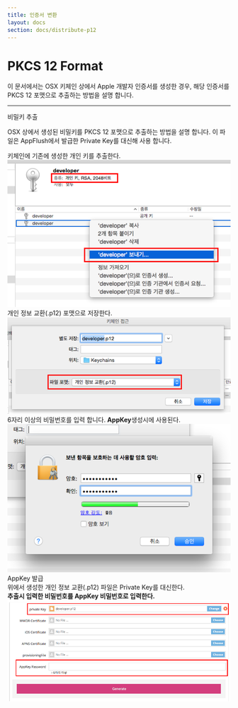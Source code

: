 ```yaml
---
title: 인증서 변환
layout: docs
section: docs/distribute-p12
---
```


PKCS 12 Format
===================

이 문서에서는 OSX 키체인 상에서 Apple 개발자 인증서를 생성한 경우, 해당 인증서를 PKCS 12 포맷으로 추출하는 방법을 설명 합니다.

<hr/>
<div class="space33"></div>

<div class="title row">
	비밀키 추출
</div>

OSX 상에서 생성된 비밀키를 PKCS 12 포맷으로 추출하는 방법을 설명 합니다. 이 파일은 AppFlush에서 발급한 Private Key를 대신해 사용 합니다.

<div class="space11"></div>

<div class="explain row">
	<div class="detail col-xs-12 col-md-6">
		키체인에 기존에 생성한 개인 키를 추출한다.
	</div>
	<div class="movie col-xs-12 col-md-6">
		<a class="thumbnail" href="/docs/images/p12_export.png" data-lightbox="p12_export" data-title="">
			<img src="/docs/images/p12_export.png" alt=""/>
		</a>
	</div>
</div>
<div class="explain row">
	<div class="detail col-xs-12 col-md-6">
		개인 정보 교환(.p12) 포맷으로 저장한다.
	</div>
	<div class="movie col-xs-12 col-md-6">
		<a class="thumbnail" href="/docs/images/p12_save.png" data-lightbox="p12_save" data-title="">
			<img src="/docs/images/p12_save.png" alt=""/>
		</a>
	</div>
</div>
<div class="explain row">
	<div class="detail col-xs-12 col-md-6">
		6자리 이상의 비밀번호를 입력 합니다. <strong>AppKey</strong>생성시에 사용된다.
	</div>
	<div class="movie col-xs-12 col-md-6">
		<a class="thumbnail" href="/docs/images/p12_pass.png" data-lightbox="p12_pass" data-title="">
			<img src="/docs/images/p12_pass.png" alt=""/>
		</a>
	</div>
</div>

<div class="title row">
	AppKey 발급
</div>

<div class="explain row">
	<div class="detail col-xs-12 col-md-6">
		위에서 생성한 개인 정보 교환(.p12) 파일은 Private Key를 대신한다.
		<div class="space11"></div>
		<strong>추출시 입력한 비밀번호를 AppKey 비밀번호로 입력한다.</strong>
	</div>
	<div class="movie col-xs-12 col-md-6">
		<a class="thumbnail" href="/docs/images/p12_use.png" data-lightbox="p12_use" data-title="">
			<img src="/docs/images/p12_use.png" alt=""/>
		</a>
	</div>
</div>